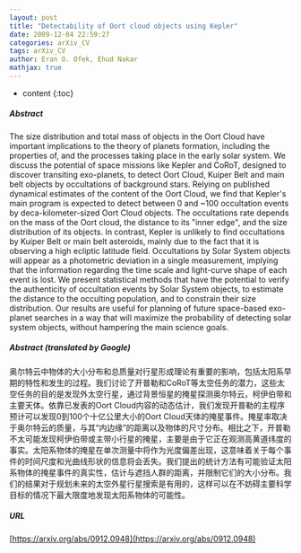 ```yaml
---
layout: post
title: "Detectability of Oort cloud objects using Kepler"
date: 2009-12-04 22:59:27
categories: arXiv_CV
tags: arXiv_CV
author: Eran O. Ofek, Ehud Nakar
mathjax: true
---
```


* content
{:toc}

##### Abstract
The size distribution and total mass of objects in the Oort Cloud have important implications to the theory of planets formation, including the properties of, and the processes taking place in the early solar system. We discuss the potential of space missions like Kepler and CoRoT, designed to discover transiting exo-planets, to detect Oort Cloud, Kuiper Belt and main belt objects by occultations of background stars. Relying on published dynamical estimates of the content of the Oort Cloud, we find that Kepler's main program is expected to detect between 0 and ~100 occultation events by deca-kilometer-sized Oort Cloud objects. The occultations rate depends on the mass of the Oort cloud, the distance to its "inner edge", and the size distribution of its objects. In contrast, Kepler is unlikely to find occultations by Kuiper Belt or main belt asteroids, mainly due to the fact that it is observing a high ecliptic latitude field. Occultations by Solar System objects will appear as a photometric deviation in a single measurement, implying that the information regarding the time scale and light-curve shape of each event is lost. We present statistical methods that have the potential to verify the authenticity of occultation events by Solar System objects, to estimate the distance to the occulting population, and to constrain their size distribution. Our results are useful for planning of future space-based exo-planet searches in a way that will maximize the probability of detecting solar system objects, without hampering the main science goals.

##### Abstract (translated by Google)
奥尔特云中物体的大小分布和总质量对行星形成理论有重要的影响，包括太阳系早期的特性和发生的过程。我们讨论了开普勒和CoRoT等太空任务的潜力，这些太空任务的目的是发现外太空行星，通过背景恒星的掩星探测奥尔特云，柯伊伯带和主要天体。依靠已发表的Oort Cloud内容的动态估计，我们发现开普勒的主程序预计可以发现0到100个十亿公里大小的Oort Cloud天体的掩星事件。掩星率取决于奥尔特云的质量，与其“内边缘”的距离以及物体的尺寸分布。相比之下，开普勒不太可能发现柯伊伯带或主带小行星的掩星，主要是由于它正在观测高黄道纬度的事实。太阳系物体的掩星在单次测量中将作为光度偏差出现，这意味着关于每个事件的时间尺度和光曲线形状的信息将会丢失。我们提出的统计方法有可能验证太阳系物体的掩星事件的真实性，估计与遮挡人群的距离，并限制它们的大小分布。我们的结果对于规划未来的太空外星行星搜索是有用的，这样可以在不妨碍主要科学目标的情况下最大限度地发现太阳系物体的可能性。

##### URL
[https://arxiv.org/abs/0912.0948](https://arxiv.org/abs/0912.0948)

